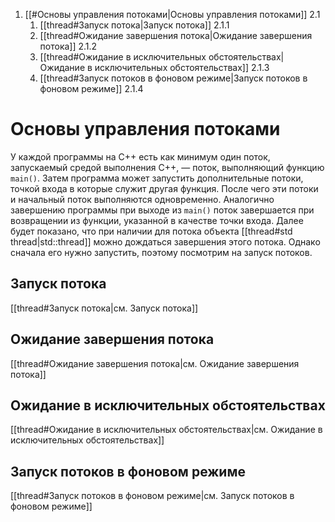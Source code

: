 
1. [[#Основы управления потоками|Основы управления потоками]] 2.1
	1. [[thread#Запуск потока|Запуск потока]] 2.1.1
	2. [[thread#Ожидание завершения потока|Ожидание завершения потока]] 2.1.2
	3. [[thread#Ожидание в исключительных обстоятельствах|Ожидание в исключительных обстоятельствах]] 2.1.3
	4. [[thread#Запуск потоков в фоновом режиме|Запуск потоков в фоновом режиме]] 2.1.4






# Основы управления потоками

У каждой программы на C++ есть как минимум один поток, запускаемый средой выполнения C++, — поток, выполняющий функцию `main()`. Затем программа может запустить дополнительные потоки, точкой входа в которые служит другая функция. После чего эти потоки и начальный поток выполняются одновременно. Аналогично завершению программы при выходе из `main()` поток завершается при возвращении из функции, указанной в качестве точки входа. Далее будет показано, что при наличии для потока объекта [[thread#std thread|std::thread]] можно дождаться завершения этого потока. Однако сначала его нужно запустить, поэтому посмотрим на запуск потоков.

## Запуск потока

[[thread#Запуск потока|см. Запуск потока]]

## Ожидание завершения потока

[[thread#Ожидание завершения потока|см. Ожидание завершения потока]]

## Ожидание в исключительных обстоятельствах

[[thread#Ожидание в исключительных обстоятельствах|см. Ожидание в исключительных обстоятельствах]]

## Запуск потоков в фоновом режиме

[[thread#Запуск потоков в фоновом режиме|см. Запуск потоков в фоновом режиме]]












